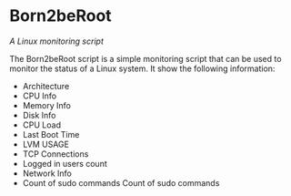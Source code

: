 # Born2beRoot

*A Linux monitoring script*

The Born2beRoot script is a simple monitoring script that can be used to monitor the status of a Linux system.
It show the following information:

* Architecture
* CPU Info
* Memory Info
* Disk Info
* CPU Load
* Last Boot Time
* LVM USAGE
* TCP Connections
* Logged in users count
* Network Info
* Count of sudo commands
Count of sudo commands
